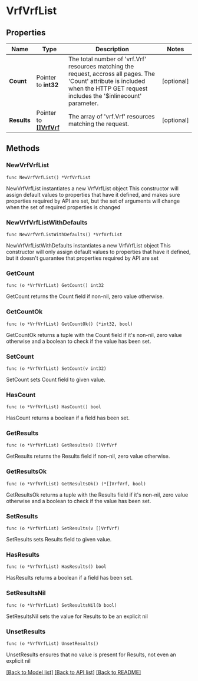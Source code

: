 # VrfVrfList

## Properties

Name | Type | Description | Notes
------------ | ------------- | ------------- | -------------
**Count** | Pointer to **int32** | The total number of &#39;vrf.Vrf&#39; resources matching the request, accross all pages. The &#39;Count&#39; attribute is included when the HTTP GET request includes the &#39;$inlinecount&#39; parameter. | [optional] 
**Results** | Pointer to [**[]VrfVrf**](VrfVrf.md) | The array of &#39;vrf.Vrf&#39; resources matching the request. | [optional] 

## Methods

### NewVrfVrfList

`func NewVrfVrfList() *VrfVrfList`

NewVrfVrfList instantiates a new VrfVrfList object
This constructor will assign default values to properties that have it defined,
and makes sure properties required by API are set, but the set of arguments
will change when the set of required properties is changed

### NewVrfVrfListWithDefaults

`func NewVrfVrfListWithDefaults() *VrfVrfList`

NewVrfVrfListWithDefaults instantiates a new VrfVrfList object
This constructor will only assign default values to properties that have it defined,
but it doesn't guarantee that properties required by API are set

### GetCount

`func (o *VrfVrfList) GetCount() int32`

GetCount returns the Count field if non-nil, zero value otherwise.

### GetCountOk

`func (o *VrfVrfList) GetCountOk() (*int32, bool)`

GetCountOk returns a tuple with the Count field if it's non-nil, zero value otherwise
and a boolean to check if the value has been set.

### SetCount

`func (o *VrfVrfList) SetCount(v int32)`

SetCount sets Count field to given value.

### HasCount

`func (o *VrfVrfList) HasCount() bool`

HasCount returns a boolean if a field has been set.

### GetResults

`func (o *VrfVrfList) GetResults() []VrfVrf`

GetResults returns the Results field if non-nil, zero value otherwise.

### GetResultsOk

`func (o *VrfVrfList) GetResultsOk() (*[]VrfVrf, bool)`

GetResultsOk returns a tuple with the Results field if it's non-nil, zero value otherwise
and a boolean to check if the value has been set.

### SetResults

`func (o *VrfVrfList) SetResults(v []VrfVrf)`

SetResults sets Results field to given value.

### HasResults

`func (o *VrfVrfList) HasResults() bool`

HasResults returns a boolean if a field has been set.

### SetResultsNil

`func (o *VrfVrfList) SetResultsNil(b bool)`

 SetResultsNil sets the value for Results to be an explicit nil

### UnsetResults
`func (o *VrfVrfList) UnsetResults()`

UnsetResults ensures that no value is present for Results, not even an explicit nil

[[Back to Model list]](../README.md#documentation-for-models) [[Back to API list]](../README.md#documentation-for-api-endpoints) [[Back to README]](../README.md)


